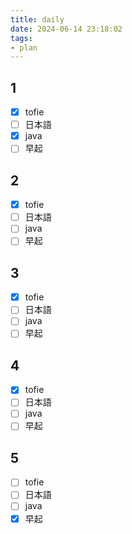 ```yaml
---
title: daily
date: 2024-06-14 23:18:02
tags:
- plan
---
```


## 1

- [x] tofie
- [ ] 日本語
- [x] java
- [ ] 早起

## 2

- [x] tofie
- [ ] 日本語
- [ ] java
- [ ] 早起

## 3

- [x] tofie
- [ ] 日本語
- [ ] java
- [ ] 早起

## 4

- [x] tofie
- [ ] 日本語
- [ ] java
- [ ] 早起

## 5

- [ ] tofie
- [ ] 日本語
- [ ] java
- [x] 早起
